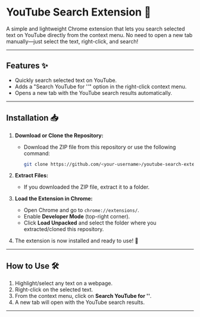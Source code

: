 # YouTube Search Extension 🎥

A simple and lightweight Chrome extension that lets you search selected text on YouTube directly from the context menu. No need to open a new tab manually—just select the text, right-click, and search!

---

## Features ✨

- Quickly search selected text on YouTube.
- Adds a "Search YouTube for '<selected word>'" option in the right-click context menu.
- Opens a new tab with the YouTube search results automatically.

---

## Installation 📥

1. **Download or Clone the Repository:**
   - Download the ZIP file from this repository or use the following command:
     ```bash
     git clone https://github.com/<your-username>/youtube-search-extension.git
     ```

2. **Extract Files:**
   - If you downloaded the ZIP file, extract it to a folder.

3. **Load the Extension in Chrome:**
   - Open Chrome and go to `chrome://extensions/`.
   - Enable **Developer Mode** (top-right corner).
   - Click **Load Unpacked** and select the folder where you extracted/cloned this repository.

4. The extension is now installed and ready to use! 🎉

---

## How to Use 🛠️

1. Highlight/select any text on a webpage.
2. Right-click on the selected text.
3. From the context menu, click on **Search YouTube for '<selected text>'**.
4. A new tab will open with the YouTube search results.

---
